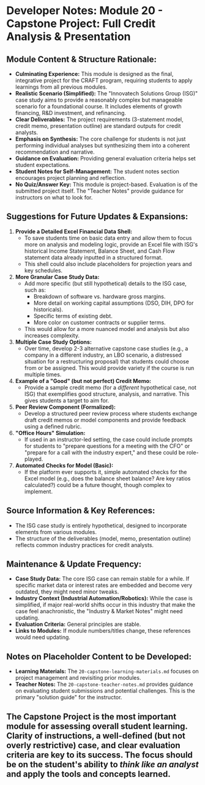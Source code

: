 # Developer Notes: Module 20 - Capstone Project: Full Credit Analysis & Presentation

## Module Content & Structure Rationale:

*   **Culminating Experience:** This module is designed as the final, integrative project for the CRAFT program, requiring students to apply learnings from all previous modules.
*   **Realistic Scenario (Simplified):** The "Innovatech Solutions Group (ISG)" case study aims to provide a reasonably complex but manageable scenario for a foundational course. It includes elements of growth financing, R&D investment, and refinancing.
*   **Clear Deliverables:** The project requirements (3-statement model, credit memo, presentation outline) are standard outputs for credit analysts.
*   **Emphasis on Synthesis:** The core challenge for students is not just performing individual analyses but synthesizing them into a coherent recommendation and narrative.
*   **Guidance on Evaluation:** Providing general evaluation criteria helps set student expectations.
*   **Student Notes for Self-Management:** The student notes section encourages project planning and reflection.
*   **No Quiz/Answer Key:** This module is project-based. Evaluation is of the submitted project itself. The "Teacher Notes" provide guidance for instructors on what to look for.

## Suggestions for Future Updates & Expansions:

1.  **Provide a Detailed Excel Financial Data Shell:**
    *   To save students time on basic data entry and allow them to focus more on analysis and modeling logic, provide an Excel file with ISG's historical Income Statement, Balance Sheet, and Cash Flow statement data already inputted in a structured format.
    *   This shell could also include placeholders for projection years and key schedules.
2.  **More Granular Case Study Data:**
    *   Add more specific (but still hypothetical) details to the ISG case, such as:
        *   Breakdown of software vs. hardware gross margins.
        *   More detail on working capital assumptions (DSO, DIH, DPO for historicals).
        *   Specific terms of existing debt.
        *   More color on customer contracts or supplier terms.
    *   This would allow for a more nuanced model and analysis but also increases complexity.
3.  **Multiple Case Study Options:**
    *   Over time, develop 2-3 alternative capstone case studies (e.g., a company in a different industry, an LBO scenario, a distressed situation for a restructuring proposal) that students could choose from or be assigned. This would provide variety if the course is run multiple times.
4.  **Example of a "Good" (but not perfect) Credit Memo:**
    *   Provide a sample credit memo (for a *different* hypothetical case, not ISG) that exemplifies good structure, analysis, and narrative. This gives students a target to aim for.
5.  **Peer Review Component (Formalized):**
    *   Develop a structured peer review process where students exchange draft credit memos or model components and provide feedback using a defined rubric.
6.  **"Office Hours" Simulation:**
    *   If used in an instructor-led setting, the case could include prompts for students to "prepare questions for a meeting with the CFO" or "prepare for a call with the industry expert," and these could be role-played.
7.  **Automated Checks for Model (Basic):**
    *   If the platform ever supports it, simple automated checks for the Excel model (e.g., does the balance sheet balance? Are key ratios calculated?) could be a future thought, though complex to implement.

## Source Information & Key References:

*   The ISG case study is entirely hypothetical, designed to incorporate elements from various modules.
*   The structure of the deliverables (model, memo, presentation outline) reflects common industry practices for credit analysts.

## Maintenance & Update Frequency:

*   **Case Study Data:** The core ISG case can remain stable for a while. If specific market data or interest rates are embedded and become very outdated, they might need minor tweaks.
*   **Industry Context (Industrial Automation/Robotics):** While the case is simplified, if major real-world shifts occur in this industry that make the case feel anachronistic, the "Industry & Market Notes" might need updating.
*   **Evaluation Criteria:** General principles are stable.
*   **Links to Modules:** If module numbers/titles change, these references would need updating.

## Notes on Placeholder Content to be Developed:

*   **Learning Materials:** The `20-capstone-learning-materials.md` focuses on project management and revisiting prior modules.
*   **Teacher Notes:** The `20-capstone-teacher-notes.md` provides guidance on evaluating student submissions and potential challenges. This is the primary "solution guide" for the instructor.

The Capstone Project is the most important module for assessing overall student learning. Clarity of instructions, a well-defined (but not overly restrictive) case, and clear evaluation criteria are key to its success. The focus should be on the student's ability to *think like an analyst* and apply the tools and concepts learned.
---
